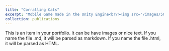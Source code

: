 ```yaml
---
title: "Corralling Cats"
excerpt: "Mobile Game made in the Unity Engine<br/><img src='/images/500x300.png'>"
collection: publications
---
```


This is an item in your portfolio. It can be have images or nice text. If you name the file .md, it will be parsed as markdown. If you name the file .html, it will be parsed as HTML.